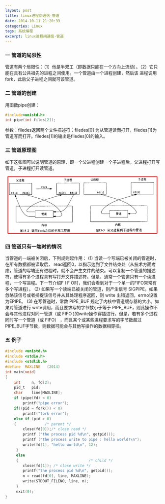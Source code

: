 ```yaml
---
layout: post
title: linux进程间通信-管道
date: 2014-10-11 21:20:33
categories: Linux
tags: 系统编程
excerpt: linux进程间通信-管道
---
```


### 一 管道的局限性

管道有两个局限性：（1）他是半双工（即数据只能在一个方向上流动）。（2）它只能在具有公共祖先的进程之间使用。一个管道由一个进程创建，然后该 进程调用fork，此后父子进程之间就可该管道。

### 二 管道的创建

用函数pipe创建：

```c
#include<unistd.h>
int pipe(int files[2]);
```

参数：filedes返回两个文件描述符：filedes[0] 为从管道读而打开，filedes[1]为管道写而打开。filedes[1]的输出是filedes[0]的输入。

### 三 管道原理图

如下这张图可以说明管道的原理，即一个父进程创建一个子进程后，父进程打开写管道，子进程打开读管道。

![](/assets/linux/linux-process-pipe-1.png) 

### 四 管道只有一端时的情况

当管道的一端被关闭后，下列规则起作用：
(1)  当读一个写端已被关闭的管道时，在所有数据都被读取后， read返回0，以指示达到了文件结束处（从技术方面考虑，管道的写端还有进程时，就不会产生文件的结束。可以复制一个管道的描述符，使得有多个进程具有写打开文件描述符。但是，通常一个管道只有一个读进程，一个写进程。下一节介绍F I F O时，我们会看到对于一个单一的FIFO常常有多个写进程）。
(2)  如果写一个读端已被关闭的管道，则产生信号 SIGPIPE。如果忽略该信号或者捕捉该信号并从其处理程序返回，则 write 出错返回，errno设置为EPIPE。
(3) 在写管道时，常数 PIPE_BUF 规定了内核中管道缓存器的大小。如果对管道进行 write调用，而且要求写的字节数小于等于 PIPE_BUF，则此操作不会与其他进程对同一管道（或 FIFO )的write操作穿插进行。但是，若有多个进程同时写一个管道（或 FIFO） ，而且某个或某些进程要求写的字节数超过 PIPE_BUF字节数，则数据可能会与其他写操作的数据相穿插。

### 五 例子
```c
#include <unistd.h>
#include <stdio.h>
#include <stdlib.h>
#define  MAXLINE   (2014)
int main(void)
{
    int     n, fd[2];
    pid_t   pid;
    char    line[MAXLINE];
    if (pipe(fd) < 0)
        printf("pipe error");
    if((pid = fork()) < 0)
        printf("fork error");
    else if (pid > 0) 
    {             /* parent */
        close(fd[0]);/* close read */
        printf ("the process pid %d\n", getpid());
        printf ("the process write to pipe : hello world!\n");
        write(fd[1], "hello world\n", 12);
     } 
     else
     {                                /* child */
        close(fd[1]); /* close write */
        printf("the process pid %d\n", getpid());
        n = read(fd[0], line, MAXLINE);
        write(STDOUT_FILENO, line, n);
     }
     exit(0);
}
```









